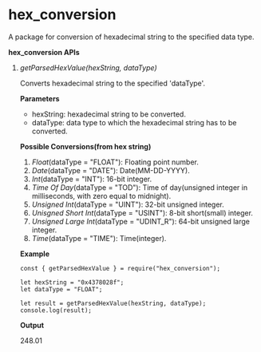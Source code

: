 # hex_conversion

A package for conversion of hexadecimal string to the specified data type.

**hex_conversion APIs**

1. _getParsedHexValue(hexString, dataType)_

   Converts hexadecimal string to the specified 'dataType'.

   **Parameters**

   - hexString: hexadecimal string to be converted.
   - dataType: data type to which the hexadecimal string has to be converted.

   **Possible Conversions(from hex string)**

   1. _Float_(dataType = "FLOAT"): Floating point number.
   2. _Date_(dataType = "DATE"): Date(MM-DD-YYYY).
   3. _Int_(dataType = "INT"): 16-bit integer.
   4. _Time Of Day_(dataType = "TOD"): Time of day(unsigned integer in milliseconds, with zero equal to midnight).
   5. _Unsigned Int_(dataType = "UINT"): 32-bit unsigned integer.
   6. _Unisgned Short Int_(dataType = "USINT"): 8-bit short(small) integer.
   7. _Unsigned Large Int_(dataType = "UDINT_R"): 64-bit unsigned large integer.
   8. _Time_(dataType = "TIME"): Time(integer).

   **Example**

   ```
   const { getParsedHexValue } = require("hex_conversion");

   let hexString = "0x4378028f";
   let dataType = "FLOAT";

   let result = getParsedHexValue(hexString, dataType);
   console.log(result);
   ```

   **Output**

   248.01
